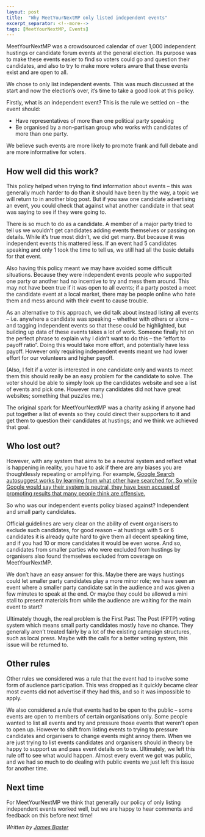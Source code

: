 ```yaml
---
layout: post
title:  "Why MeetYourNextMP only listed independent events"
excerpt_separator: <!--more-->
tags: [MeetYourNextMP, Events]
---
```



MeetYourNextMP was a crowdsourced calendar of over 1,000 independent hustings or candidate forum events at the general 
election. Its purpose was to make these events easier to find so voters could go and question their candidates, and also 
to try to make more voters aware that these events exist and are open to all.

We chose to only list independent events. This was much discussed at the start and now the election’s over, it’s time to 
take a good look at this policy.

<!--more-->

Firstly, what is an independent event? This is the rule we settled on – the event should:

 *   Have representatives of more than one political party speaking
 *   Be organised by a non-partisan group who works with candidates of more than one party.

We believe such events are more likely to promote frank and full debate and are more informative for voters.

## How well did this work?

This policy helped when trying to find information about events – this was generally much harder to do than it should 
have been by the way, a topic we will return to in another blog post. But if you saw one candidate advertising an event, 
you could check that against what another candidate in that seat was saying to see if they were going to.

There is so much to do as a candidate.  A member of a  major party tried to tell us we wouldn’t get candidates adding 
events themselves or passing on details. While it’s true most didn’t, we did get many. But because it was independent 
events this mattered less. If an event had 5 candidates speaking and only 1 took the time to tell us, we still had all 
the basic details for that event.

Also having this policy meant we may have avoided some difficult situations. Because they were independent events people 
who supported one party or another had no incentive to try and mess them around. This may not have been true if it was 
open to all events; if a party posted a meet the candidate event at a local market, there may be people online who hate 
them and mess around with their event to cause trouble.

As an alternative to this approach, we did talk about instead listing all events – i.e. anywhere a candidate was 
speaking – whether with others or alone – and tagging independent events so that these could be highlighted, but 
building up data of these events takes a lot of work. Someone finally hit on the perfect phrase to explain why I didn’t 
want to do this – the “effort to payoff ratio”. Doing this would take more effort, and potentially have less payoff. 
However only requiring independent events meant we had lower effort for our volunteers and higher payoff.

(Also, I felt if a voter is interested in one candidate only and wants to meet them this should really be an easy 
problem for the candidate to solve. The voter should be able to simply look up the candidates website and see a list of 
events and pick one. However many candidates did not have great websites; something that puzzles me.)

The original spark for MeetYourNextMP was a charity asking if anyone had put together a list of events so they could 
direct their supporters to it and get them to question their candidates at hustings; and we think we achieved that goal.

## Who lost out?

However, with any system that aims to be a neutral system and reflect what is happening in reality, you have to ask if 
there are any biases you are thoughtlessly repeating or amplifying. For example, [Google Search autosuggest works by 
learning from what other have searched for. So while Google would say their system is neutral, they have been accused 
of promoting results that many people think are offensive.](https://searchengineland.com/google-trouble-racist-autocomplete-suggestions-uk-184031)

So who was our independent events policy biased against? Independent and small party candidates.

Official guidelines are very clear on the ability of event organisers to exclude such candidates, for good reason – at 
hustings with 5 or 6 candidates it is already quite hard to give them all decent speaking time, and if you had 10 or 
more candidates it would be even worse. And so, candidates from smaller parties who were excluded from hustings by 
organisers also found themselves excluded from coverage on MeetYourNextMP.

We don’t have an easy answer for this. Maybe there are ways hustings could let smaller party candidates play a more 
minor role; we have seen an event where a smaller party candidate sat in the audience and was given a few minutes to 
speak at the end. Or maybe they could be allowed a mini stall to present materials from while the audience are waiting 
for the main event to start?

Ultimately though, the real problem is the First Past The Post (FPTP) voting system which means small party candidates 
mostly have no chance. They generally aren’t treated fairly by a lot of the existing campaign structures, such as local 
press. Maybe with the calls for a better voting system, this issue will be returned to.

## Other rules

Other rules we considered was a rule that the event had to involve some form of audience participation. This was dropped 
as it quickly became clear most events did not advertise if they had this, and so it was impossible to apply.

We also considered a rule that events had to be open to the public – some events are open to members of certain 
organisations only. Some people wanted to list all events and try and pressure those events that weren’t open to open 
up. However to shift from listing events to trying to pressure candidates and organisers to change events might annoy 
them. When we are just trying to list events candidates and organisers should in theory be happy to support us and pass 
event details on to us. Ultimately, we left this rule off to see what would happen. Almost every event we got was 
public, and we had so much to do dealing with public events we just left this issue for another time.

## Next time

For MeetYourNextMP we think that generally our policy of only listing independent events worked well, but we are happy 
to hear comments and feedback on this before next time!


_Written by [James Baster](https://www.jamesbaster.co.uk/)_
